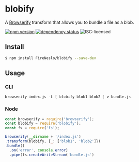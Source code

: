 blobify
===

A [Browserify](http://browserify.org/) transform that allows you to bundle a file as a blob.

[![npm version](https://img.shields.io/npm/v/blobify.svg)](https://www.npmjs.com/package/blobify)
[![dependency status](https://img.shields.io/david/FireNeslo/blobify.svg)](https://david-dm.org/FireNeslo/blobify)
![ISC-licensed](https://img.shields.io/github/license/FireNeslo/blobify.svg)

## Install

```bash
$ npm install FireNeslo/blobify --save-dev
```

## Usage

### CLI

```shell
browserify index.js -t [ blobify blob1 blob2 ] > bundle.js
```

### Node

```js
const browserify = require('browserify');
const blobify = require('blobify');
const fs = require('fs');

browserify(__dirname + '/index.js')
.transform(blobify, {_: ['blob1', 'blob2']})
.bundle()
  .on('error', console.error)
  .pipe(fs.createWriteStream('bundle.js')
```
